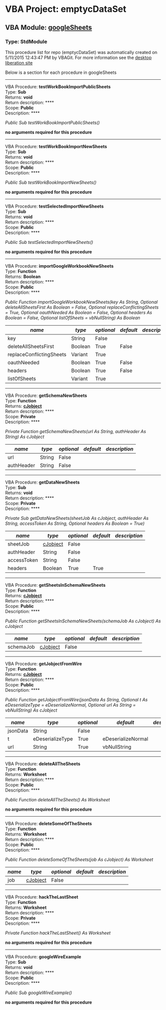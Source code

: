 # VBA Project: **emptycDataSet**
## VBA Module: **[googleSheets](/scripts/googleSheets.vba "source is here")**
### Type: StdModule  

This procedure list for repo (emptycDataSet) was automatically created on 5/11/2015 12:43:47 PM by VBAGit.
For more information see the [desktop liberation site](http://ramblings.mcpher.com/Home/excelquirks/drivesdk/gettinggithubready "desktop liberation")

Below is a section for each procedure in googleSheets

---
VBA Procedure: **testWorkBookImportPublicSheets**  
Type: **Sub**  
Returns: **void**  
Return description: ****  
Scope: **Public**  
Description: ****  

*Public Sub testWorkBookImportPublicSheets()*  

**no arguments required for this procedure**


---
VBA Procedure: **testWorkBookImportNewSheets**  
Type: **Sub**  
Returns: **void**  
Return description: ****  
Scope: **Public**  
Description: ****  

*Public Sub testWorkBookImportNewSheets()*  

**no arguments required for this procedure**


---
VBA Procedure: **testSelectedImportNewSheets**  
Type: **Sub**  
Returns: **void**  
Return description: ****  
Scope: **Public**  
Description: ****  

*Public Sub testSelectedImportNewSheets()*  

**no arguments required for this procedure**


---
VBA Procedure: **importGoogleWorkbookNewSheets**  
Type: **Function**  
Returns: **Boolean**  
Return description: ****  
Scope: **Public**  
Description: ****  

*Public Function importGoogleWorkbookNewSheets(key As String, Optional deleteAllSheetsFirst As Boolean = False, Optional replaceConflictingSheets = True, Optional oauthNeeded As Boolean = False, Optional headers As Boolean = False, Optional listOfSheets = vbNullString) As Boolean*  

*name*|*type*|*optional*|*default*|*description*
---|---|---|---|---
key|String|False||
deleteAllSheetsFirst|Boolean|True| False|
replaceConflictingSheets|Variant|True||
oauthNeeded|Boolean|True| False|
headers|Boolean|True| False|
listOfSheets|Variant|True||


---
VBA Procedure: **getSchemaNewSheets**  
Type: **Function**  
Returns: **[cJobject](/libraries/cJobject_cls.md "cJobject")**  
Return description: ****  
Scope: **Private**  
Description: ****  

*Private Function getSchemaNewSheets(url As String, authHeader As String) As cJobject*  

*name*|*type*|*optional*|*default*|*description*
---|---|---|---|---
url|String|False||
authHeader|String|False||


---
VBA Procedure: **getDataNewSheets**  
Type: **Sub**  
Returns: **void**  
Return description: ****  
Scope: **Private**  
Description: ****  

*Private Sub getDataNewSheets(sheetJob As cJobject, authHeader As String, accessToken As String, Optional headers As Boolean = True)*  

*name*|*type*|*optional*|*default*|*description*
---|---|---|---|---
sheetJob|[cJobject](/libraries/cJobject_cls.md "cJobject")|False||
authHeader|String|False||
accessToken|String|False||
headers|Boolean|True| True|


---
VBA Procedure: **getSheetsInSchemaNewSheets**  
Type: **Function**  
Returns: **[cJobject](/libraries/cJobject_cls.md "cJobject")**  
Return description: ****  
Scope: **Public**  
Description: ****  

*Public Function getSheetsInSchemaNewSheets(schemaJob As cJobject) As cJobject*  

*name*|*type*|*optional*|*default*|*description*
---|---|---|---|---
schemaJob|[cJobject](/libraries/cJobject_cls.md "cJobject")|False||


---
VBA Procedure: **getJobjectFromWire**  
Type: **Function**  
Returns: **[cJobject](/libraries/cJobject_cls.md "cJobject")**  
Return description: ****  
Scope: **Public**  
Description: ****  

*Public Function getJobjectFromWire(jsonData As String, Optional t As eDeserializeType = eDeserializeNormal, Optional url As String = vbNullString) As cJobject*  

*name*|*type*|*optional*|*default*|*description*
---|---|---|---|---
jsonData|String|False||
t|eDeserializeType|True| eDeserializeNormal|
url|String|True| vbNullString|


---
VBA Procedure: **deleteAllTheSheets**  
Type: **Function**  
Returns: **Worksheet**  
Return description: ****  
Scope: **Public**  
Description: ****  

*Public Function deleteAllTheSheets() As Worksheet*  

**no arguments required for this procedure**


---
VBA Procedure: **deleteSomeOfTheSheets**  
Type: **Function**  
Returns: **Worksheet**  
Return description: ****  
Scope: **Public**  
Description: ****  

*Public Function deleteSomeOfTheSheets(job As cJobject) As Worksheet*  

*name*|*type*|*optional*|*default*|*description*
---|---|---|---|---
job|[cJobject](/libraries/cJobject_cls.md "cJobject")|False||


---
VBA Procedure: **hackTheLastSheet**  
Type: **Function**  
Returns: **Worksheet**  
Return description: ****  
Scope: **Private**  
Description: ****  

*Private Function hackTheLastSheet() As Worksheet*  

**no arguments required for this procedure**


---
VBA Procedure: **googleWireExample**  
Type: **Sub**  
Returns: **void**  
Return description: ****  
Scope: **Public**  
Description: ****  

*Public Sub googleWireExample()*  

**no arguments required for this procedure**
